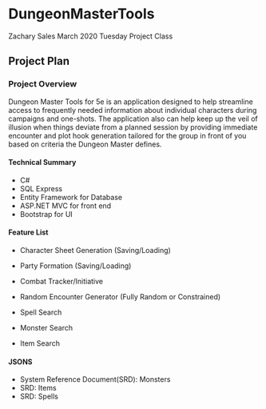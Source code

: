 # DungeonMasterTools

Zachary Sales
March 2020
Tuesday Project Class

## Project Plan
### Project Overview

Dungeon Master Tools for 5e is an application designed to help streamline access to frequently needed information about individual characters during campaigns and one-shots. The application also can help keep up the veil of illusion when things deviate from a planned session by providing immediate encounter and plot hook generation tailored for the group in front of you based on criteria the Dungeon Master defines.

#### Technical Summary
- C#
- SQL Express
- Entity Framework for Database
- ASP.NET MVC for front end
- Bootstrap for UI


#### Feature List
- Character Sheet Generation (Saving/Loading)
- Party Formation (Saving/Loading)

- Combat Tracker/Initiative

- Random Encounter Generator (Fully Random or Constrained)

- Spell Search
- Monster Search
- Item Search

#### JSONS
- System Reference Document(SRD): Monsters
- SRD: Items
- SRD: Spells

